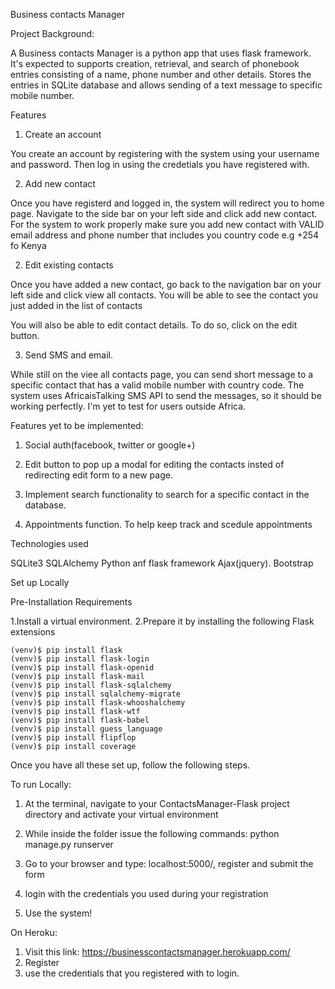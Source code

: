 Business contacts Manager

Project Background:

A Business contacts Manager is a python app that uses flask framework. It's expected to supports creation, retrieval, and search of phonebook entries consisting of a name, phone number and other details. Stores the entries in SQLite database and allows sending of a text message to specific mobile number.


Features

1. Create an account

You create an account by registering with the system using your username and password. Then log in using the credetials you have registered with. 

2. Add new contact

Once you have registerd and logged in, the system will redirect you to home page. Navigate to the side bar on your left side and click add new contact. For the system to work properly make sure you add new contact with VALID email address and phone number that includes you country code e.g +254 fo Kenya

2. Edit existing contacts

Once you have added a new contact, go back to the navigation bar on your left side and click view all contacts. You will be able to see the contact you just added in the list of contacts

You will also be able to edit contact details. To do so, click on the edit button.

3. Send SMS and email.

While still on the viee all contacts page, you can send short message to a specific contact that has a valid mobile number with country code. The system uses AfricaisTalking SMS API to send the messages, so it should be working perfectly. I'm yet to test for users outside Africa.


Features yet to be implemented:

1. Social auth(facebook, twitter or google+)

2. Edit button to pop up a modal for editing the contacts insted of redirecting edit form to a new page.

3. Implement search functionality to search for a specific contact in the database.

4. Appointments function. To help keep track and scedule appointments


Technologies used

SQLite3
SQLAlchemy
Python anf flask framework
Ajax(jquery).
Bootstrap


Set up Locally

Pre-Installation Requirements

1.Install a virtual environment.
2.Prepare it by installing the following Flask extensions

	(venv)$ pip install flask
	(venv)$ pip install flask-login
	(venv)$ pip install flask-openid
	(venv)$ pip install flask-mail
	(venv)$ pip install flask-sqlalchemy
	(venv)$ pip install sqlalchemy-migrate
	(venv)$ pip install flask-whooshalchemy
	(venv)$ pip install flask-wtf
	(venv)$ pip install flask-babel
	(venv)$ pip install guess_language
	(venv)$ pip install flipflop
	(venv)$ pip install coverage

Once you have all these set up, follow the following steps.

To run Locally:

1. At the terminal, navigate to your ContactsManager-Flask project directory and activate your virtual environment

2. While inside the folder issue the following commands: python manage.py runserver

3. Go to your browser and type: localhost:5000/, register and submit the form

4. login with the credentials you used during your registration

5. Use the system!


On Heroku:
1. Visit this link: https://businesscontactsmanager.herokuapp.com/ 
2. Register
3. use the credentials that you registered with to login.

